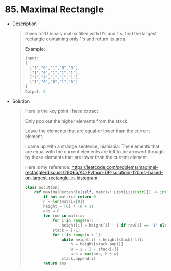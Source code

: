 # 85. Maximal Rectangle

- Description

  > Given a 2D binary matrix filled with 0's and 1's, find the largest rectangle containing only 1's and return its area.
  >
  > **Example:**
  >
  > ```python
  > Input:
  > [
  >   ["1","0","1","0","0"],
  >   ["1","0","1","1","1"],
  >   ["1","1","1","1","1"],
  >   ["1","0","0","1","0"]
  > ]
  > Output: 6
  > ```

- Solution

  > Here is the key point I have extract. 
  >
  > Only pop out the higher elements from the stack.
  >
  > Leave the elements that are equal or lower than the current element.
  >
  > I came up with a strange sentence, hiahiahia: The elements that are equal with the current elements are left to be arrowed through by those elements that are lower than the current element.
  >
  > Here is my reference: https://leetcode.com/problems/maximal-rectangle/discuss/29065/AC-Python-DP-solutioin-120ms-based-on-largest-rectangle-in-histogram
  >
  > ```python
  > class Solution:
  >     def maximalRectangle(self, matrix: List[List[str]]) -> int:
  >         if not matrix: return 0
  >         n = len(matrix[0])
  >         height = [0] * (n + 1)
  >         ans = 0
  >         for row in matrix:
  >             for i in range(n):
  >                 height[i] = height[i] + 1 if row[i] == '1' else 0
  >             stack = [-1]
  >             for i in range(n + 1):
  >                 while height[i] < height[stack[-1]]:
  >                     h = height[stack.pop()]
  >                     w = i - 1 - stack[-1]
  >                     ans = max(ans, h * w)
  >                 stack.append(i)
  >         return ans
  > ```

  

